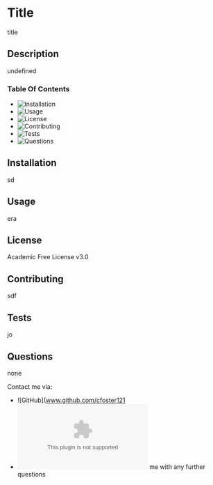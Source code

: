 
# Title  
title   

## Description   
undefined    

### Table Of Contents  
* ![Installation](#installation)
* ![Usage](#usage)
* ![License](#license)
* ![Contributing](#contributing)
* ![Tests](#tests)
* ![Questions](#questions)  
    
    
## Installation  
sd  
    
## Usage  
era  
     
## License   
Academic Free License v3.0  
     
## Contributing  
sdf  
    
## Tests  
jo     
    
## Questions
none   
  
Contact me via:  
* ![GitHub](www.github.com/cfoster121  
* ![Email](mailto:cfoster649@gmail.com) me with any further questions
    